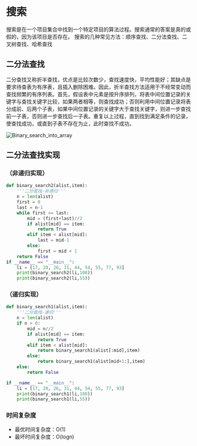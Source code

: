 # 搜索

搜索是在一个项目集合中找到一个特定项目的算法过程。搜索通常的答案是真的或假的，因为该项目是否存在。 搜索的几种常见方法：顺序查找、二分法查找、二叉树查找、哈希查找

## 二分法查找

二分查找又称折半查找，优点是比较次数少，查找速度快，平均性能好；其缺点是要求待查表为有序表，且插入删除困难。因此，折半查找方法适用于不经常变动而查找频繁的有序列表。首先，假设表中元素是按升序排列，将表中间位置记录的关键字与查找关键字比较，如果两者相等，则查找成功；否则利用中间位置记录将表分成前、后两个子表，如果中间位置记录的关键字大于查找关键字，则进一步查找前一子表，否则进一步查找后一子表。重复以上过程，直到找到满足条件的记录，使查找成功，或直到子表不存在为止，此时查找不成功。

![Binary_search_into_array](.\资料\images\Binary_search_into_array.png)

## 二分法查找实现

### （非递归实现）

```python
def binary_search2(alist,item):
    '''二分查找-非递归'''
    n = len(alist)
    first = 0
    last = n-1
    while first <= last:
        mid = (first+last)//2
        if alist[mid] == item:
            return True
        elif item < alist[mid]:
            last = mid-1
        else:
            first = mid + 1
    return False
if __name__ == "__main__":
    li = [17, 20, 26, 31, 44, 54, 55, 77, 93]
    print(binary_search2(li,100))
    print(binary_search2(li,55))
```

### （递归实现）

```python
def binary_search1(alist,item):
    '''二分查找-递归'''
    n = len(alist)
    if n > 0:
        mid = n//2
        if alist[mid] == item:
            return True
        elif item < alist[mid]:
            return binary_search1(alist[:mid],item)
        else:
            return binary_search1(alist[mid+1:],item)
    else:
        return False

if __name__ == "__main__":
    li = [17, 20, 26, 31, 44, 54, 55, 77, 93]
    print(binary_search1(li,100))
    print(binary_search1(li,55))
```

### 时间复杂度

- 最优时间复杂度：O(1)
- 最坏时间复杂度：O(logn)